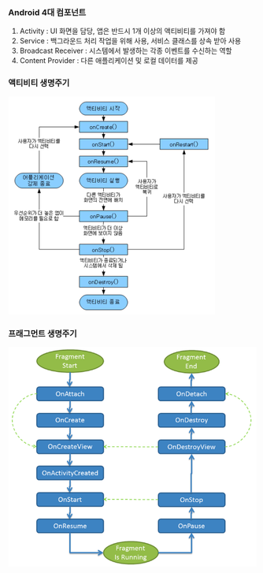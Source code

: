 

### Android 4대 컴포넌트
1. Activity : UI 화면을 담당, 앱은 반드시 1개 이상의 액티비티를 가져야 함
2. Service : 백그라운드 처리 작업을 위해 사용, 서비스 클래스를 상속 받아 사용
3. Broadcast Receiver : 시스템에서 발생하는 각종 이벤트를 수신하는 역할
4. Content Provider : 다른 애플리케이션 및 로컬 데이터를 제공

### 액티비티 생명주기
![img.png](img.png)

### 프래그먼트 생명주기
![img_1.png](img_1.png)